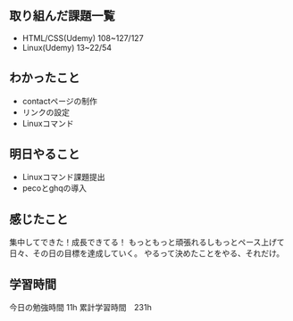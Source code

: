 ## 取り組んだ課題一覧
- HTML/CSS(Udemy) 108~127/127
- Linux(Udemy) 13~22/54

## わかったこと
- contactページの制作
- リンクの設定
- Linuxコマンド

## 明日やること
- Linuxコマンド課題提出
- pecoとghqの導入

## 感じたこと
集中してできた！成長できてる！
もっともっと頑張れるしもっとペース上げて日々、その日の目標を達成していく。
やるって決めたことをやる、それだけ。

## 学習時間
今日の勉強時間 11h
累計学習時間　231h
